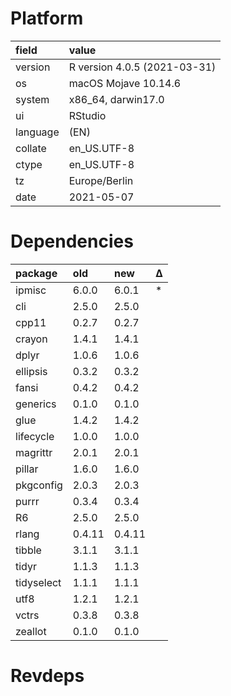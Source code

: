 # Platform

|field    |value                        |
|:--------|:----------------------------|
|version  |R version 4.0.5 (2021-03-31) |
|os       |macOS Mojave 10.14.6         |
|system   |x86_64, darwin17.0           |
|ui       |RStudio                      |
|language |(EN)                         |
|collate  |en_US.UTF-8                  |
|ctype    |en_US.UTF-8                  |
|tz       |Europe/Berlin                |
|date     |2021-05-07                   |

# Dependencies

|package    |old    |new    |Δ  |
|:----------|:------|:------|:--|
|ipmisc     |6.0.0  |6.0.1  |*  |
|cli        |2.5.0  |2.5.0  |   |
|cpp11      |0.2.7  |0.2.7  |   |
|crayon     |1.4.1  |1.4.1  |   |
|dplyr      |1.0.6  |1.0.6  |   |
|ellipsis   |0.3.2  |0.3.2  |   |
|fansi      |0.4.2  |0.4.2  |   |
|generics   |0.1.0  |0.1.0  |   |
|glue       |1.4.2  |1.4.2  |   |
|lifecycle  |1.0.0  |1.0.0  |   |
|magrittr   |2.0.1  |2.0.1  |   |
|pillar     |1.6.0  |1.6.0  |   |
|pkgconfig  |2.0.3  |2.0.3  |   |
|purrr      |0.3.4  |0.3.4  |   |
|R6         |2.5.0  |2.5.0  |   |
|rlang      |0.4.11 |0.4.11 |   |
|tibble     |3.1.1  |3.1.1  |   |
|tidyr      |1.1.3  |1.1.3  |   |
|tidyselect |1.1.1  |1.1.1  |   |
|utf8       |1.2.1  |1.2.1  |   |
|vctrs      |0.3.8  |0.3.8  |   |
|zeallot    |0.1.0  |0.1.0  |   |

# Revdeps


